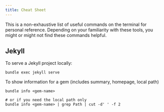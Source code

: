 ```yaml
---
title: Cheat Sheet
---
```


This is a non-exhaustive list of useful commands on the terminal for personal reference. Depending on your familiarity with these tools, you might or might not find these commands helpful.

## Jekyll

To serve a Jekyll project locally:

```shell
bundle exec jekyll serve
```

To show information for a gem (includes summary, homepage, local path)

```shell
bundle info <gem-name>

# or if you need the local path only
bundle info <gem-name> | grep Path | cut -d' ' -f 2
```
